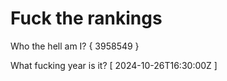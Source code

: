 # Fuck the rankings

Who the hell am I?
{ 3958549 }

What fucking year is it?
[ 2024-10-26T16:30:00Z ]
